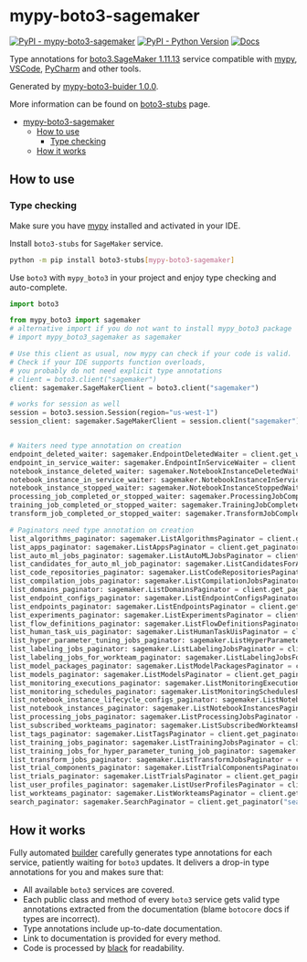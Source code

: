 # mypy-boto3-sagemaker

[![PyPI - mypy-boto3-sagemaker](https://img.shields.io/pypi/v/mypy-boto3-sagemaker.svg?color=blue)](https://pypi.org/project/mypy-boto3-sagemaker)
[![PyPI - Python Version](https://img.shields.io/pypi/pyversions/mypy-boto3-sagemaker.svg?color=blue)](https://pypi.org/project/mypy-boto3-sagemaker)
[![Docs](https://img.shields.io/readthedocs/mypy-boto3-builder.svg?color=blue)](https://mypy-boto3-builder.readthedocs.io/)

Type annotations for
[boto3.SageMaker 1.11.13](https://boto3.amazonaws.com/v1/documentation/api/1.11.13/reference/services/sagemaker.html#SageMaker) service
compatible with [mypy](https://github.com/python/mypy), [VSCode](https://code.visualstudio.com/),
[PyCharm](https://www.jetbrains.com/pycharm/) and other tools.

Generated by [mypy-boto3-buider 1.0.0](https://github.com/vemel/mypy_boto3_builder).

More information can be found on [boto3-stubs](https://pypi.org/project/boto3-stubs/) page.

- [mypy-boto3-sagemaker](#mypy-boto3-sagemaker)
  - [How to use](#how-to-use)
    - [Type checking](#type-checking)
  - [How it works](#how-it-works)

## How to use

### Type checking

Make sure you have [mypy](https://github.com/python/mypy) installed and activated in your IDE.

Install `boto3-stubs` for `SageMaker` service.

```bash
python -m pip install boto3-stubs[mypy-boto3-sagemaker]
```

Use `boto3` with `mypy_boto3` in your project and enjoy type checking and auto-complete.

```python
import boto3

from mypy_boto3 import sagemaker
# alternative import if you do not want to install mypy_boto3 package
# import mypy_boto3_sagemaker as sagemaker

# Use this client as usual, now mypy can check if your code is valid.
# Check if your IDE supports function overloads,
# you probably do not need explicit type annotations
# client = boto3.client("sagemaker")
client: sagemaker.SageMakerClient = boto3.client("sagemaker")

# works for session as well
session = boto3.session.Session(region="us-west-1")
session_client: sagemaker.SageMakerClient = session.client("sagemaker")


# Waiters need type annotation on creation
endpoint_deleted_waiter: sagemaker.EndpointDeletedWaiter = client.get_waiter("endpoint_deleted")
endpoint_in_service_waiter: sagemaker.EndpointInServiceWaiter = client.get_waiter("endpoint_in_service")
notebook_instance_deleted_waiter: sagemaker.NotebookInstanceDeletedWaiter = client.get_waiter("notebook_instance_deleted")
notebook_instance_in_service_waiter: sagemaker.NotebookInstanceInServiceWaiter = client.get_waiter("notebook_instance_in_service")
notebook_instance_stopped_waiter: sagemaker.NotebookInstanceStoppedWaiter = client.get_waiter("notebook_instance_stopped")
processing_job_completed_or_stopped_waiter: sagemaker.ProcessingJobCompletedOrStoppedWaiter = client.get_waiter("processing_job_completed_or_stopped")
training_job_completed_or_stopped_waiter: sagemaker.TrainingJobCompletedOrStoppedWaiter = client.get_waiter("training_job_completed_or_stopped")
transform_job_completed_or_stopped_waiter: sagemaker.TransformJobCompletedOrStoppedWaiter = client.get_waiter("transform_job_completed_or_stopped")

# Paginators need type annotation on creation
list_algorithms_paginator: sagemaker.ListAlgorithmsPaginator = client.get_paginator("list_algorithms")
list_apps_paginator: sagemaker.ListAppsPaginator = client.get_paginator("list_apps")
list_auto_ml_jobs_paginator: sagemaker.ListAutoMLJobsPaginator = client.get_paginator("list_auto_ml_jobs")
list_candidates_for_auto_ml_job_paginator: sagemaker.ListCandidatesForAutoMLJobPaginator = client.get_paginator("list_candidates_for_auto_ml_job")
list_code_repositories_paginator: sagemaker.ListCodeRepositoriesPaginator = client.get_paginator("list_code_repositories")
list_compilation_jobs_paginator: sagemaker.ListCompilationJobsPaginator = client.get_paginator("list_compilation_jobs")
list_domains_paginator: sagemaker.ListDomainsPaginator = client.get_paginator("list_domains")
list_endpoint_configs_paginator: sagemaker.ListEndpointConfigsPaginator = client.get_paginator("list_endpoint_configs")
list_endpoints_paginator: sagemaker.ListEndpointsPaginator = client.get_paginator("list_endpoints")
list_experiments_paginator: sagemaker.ListExperimentsPaginator = client.get_paginator("list_experiments")
list_flow_definitions_paginator: sagemaker.ListFlowDefinitionsPaginator = client.get_paginator("list_flow_definitions")
list_human_task_uis_paginator: sagemaker.ListHumanTaskUisPaginator = client.get_paginator("list_human_task_uis")
list_hyper_parameter_tuning_jobs_paginator: sagemaker.ListHyperParameterTuningJobsPaginator = client.get_paginator("list_hyper_parameter_tuning_jobs")
list_labeling_jobs_paginator: sagemaker.ListLabelingJobsPaginator = client.get_paginator("list_labeling_jobs")
list_labeling_jobs_for_workteam_paginator: sagemaker.ListLabelingJobsForWorkteamPaginator = client.get_paginator("list_labeling_jobs_for_workteam")
list_model_packages_paginator: sagemaker.ListModelPackagesPaginator = client.get_paginator("list_model_packages")
list_models_paginator: sagemaker.ListModelsPaginator = client.get_paginator("list_models")
list_monitoring_executions_paginator: sagemaker.ListMonitoringExecutionsPaginator = client.get_paginator("list_monitoring_executions")
list_monitoring_schedules_paginator: sagemaker.ListMonitoringSchedulesPaginator = client.get_paginator("list_monitoring_schedules")
list_notebook_instance_lifecycle_configs_paginator: sagemaker.ListNotebookInstanceLifecycleConfigsPaginator = client.get_paginator("list_notebook_instance_lifecycle_configs")
list_notebook_instances_paginator: sagemaker.ListNotebookInstancesPaginator = client.get_paginator("list_notebook_instances")
list_processing_jobs_paginator: sagemaker.ListProcessingJobsPaginator = client.get_paginator("list_processing_jobs")
list_subscribed_workteams_paginator: sagemaker.ListSubscribedWorkteamsPaginator = client.get_paginator("list_subscribed_workteams")
list_tags_paginator: sagemaker.ListTagsPaginator = client.get_paginator("list_tags")
list_training_jobs_paginator: sagemaker.ListTrainingJobsPaginator = client.get_paginator("list_training_jobs")
list_training_jobs_for_hyper_parameter_tuning_job_paginator: sagemaker.ListTrainingJobsForHyperParameterTuningJobPaginator = client.get_paginator("list_training_jobs_for_hyper_parameter_tuning_job")
list_transform_jobs_paginator: sagemaker.ListTransformJobsPaginator = client.get_paginator("list_transform_jobs")
list_trial_components_paginator: sagemaker.ListTrialComponentsPaginator = client.get_paginator("list_trial_components")
list_trials_paginator: sagemaker.ListTrialsPaginator = client.get_paginator("list_trials")
list_user_profiles_paginator: sagemaker.ListUserProfilesPaginator = client.get_paginator("list_user_profiles")
list_workteams_paginator: sagemaker.ListWorkteamsPaginator = client.get_paginator("list_workteams")
search_paginator: sagemaker.SearchPaginator = client.get_paginator("search")
```

## How it works

Fully automated [builder](https://github.com/vemel/mypy_boto3_builder) carefully generates
type annotations for each service, patiently waiting for `boto3` updates. It delivers
a drop-in type annotations for you and makes sure that:

- All available `boto3` services are covered.
- Each public class and method of every `boto3` service gets valid type annotations
  extracted from the documentation (blame `botocore` docs if types are incorrect).
- Type annotations include up-to-date documentation.
- Link to documentation is provided for every method.
- Code is processed by [black](https://github.com/psf/black) for readability.